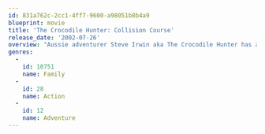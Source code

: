 ```yaml
---
id: 831a762c-2cc1-4ff7-9600-a98051b8b4a9
blueprint: movie
title: 'The Crocodile Hunter: Collision Course'
release_date: '2002-07-26'
overview: "Aussie adventurer Steve Irwin aka The Crocodile Hunter has avoided the death-roll and nabbed another feisty croc, hoping to save it from poachers. What Steve doesn't know is that the crocodile has innocently swallowed a top secret US satellite beacon, and the poachers are actually American special agents sent to retrieve it. Crikey! In the Outback and through the bush with his wife Terri's ever-present commentary ringing out over the countryside (\"That was a close one, Steve!\"), the Crocodile Hunter is out to save the gorgeous croc and relocate him. It won't be easy, but if he can handle bird-eating spiders and venomous snakes without getting bitten, gun-wielding agents shouldn't be too much of a problem."
genres:
  -
    id: 10751
    name: Family
  -
    id: 28
    name: Action
  -
    id: 12
    name: Adventure
---
```

